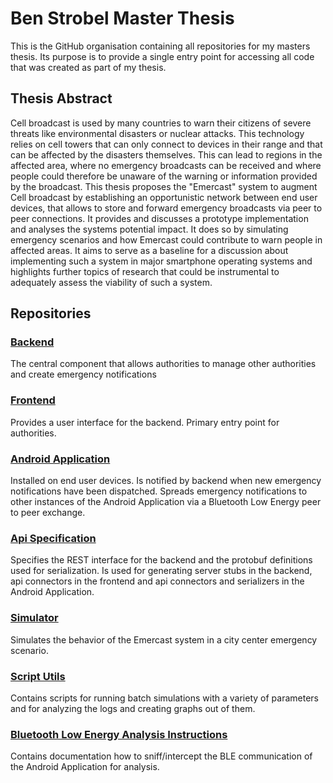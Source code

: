 # Ben Strobel Master Thesis
This is the GitHub organisation containing all repositories for my masters thesis. Its purpose is to provide a single entry point for accessing all code that was created as part of my thesis.

## Thesis Abstract

Cell broadcast is used by many countries to warn their citizens of severe threats
like environmental disasters or nuclear attacks. This technology relies on cell
towers that can only connect to devices in their range and that can be affected
by the disasters themselves. This can lead to regions in the affected area, where
no emergency broadcasts can be received and where people could therefore be
unaware of the warning or information provided by the broadcast.
This thesis proposes the "Emercast" system to augment Cell broadcast by establishing 
an opportunistic network between end user devices, that allows to store
and forward emergency broadcasts via peer to peer connections. It provides
and discusses a prototype implementation and analyses the systems potential
impact. It does so by simulating emergency scenarios and how Emercast could contribute
to warn people in affected areas. It aims to serve as a baseline for a discussion
about implementing such a system in major smartphone operating systems and
highlights further topics of research that could be instrumental to adequately
assess the viability of such a system.

## Repositories

### [Backend](https://github.com/ben-strobel-master-thesis/emercast-backend)
The central component that allows authorities to manage other authorities and create emergency notifications

### [Frontend](https://github.com/ben-strobel-master-thesis/emercast-webinterface)
Provides a user interface for the backend. Primary entry point for authorities.

### [Android Application](https://github.com/ben-strobel-master-thesis/emercast-android)
Installed on end user devices. Is notified by backend when new emergency notifications have been dispatched. Spreads emergency notifications to other instances of the Android Application via a Bluetooth Low Energy peer to peer exchange.

### [Api Specification](https://github.com/ben-strobel-master-thesis/emercast-api)
Specifies the REST interface for the backend and the protobuf definitions used for serialization. Is used for generating server stubs in the backend, api connectors in the frontend and api connectors and serializers in the Android Application.

### [Simulator](https://github.com/ben-strobel-master-thesis/emercast-simulator)
Simulates the behavior of the Emercast system in a city center emergency scenario.

### [Script Utils](https://github.com/ben-strobel-master-thesis/script-utils)
Contains scripts for running batch simulations with a variety of parameters and for analyzing the logs and creating graphs out of them.

### [Bluetooth Low Energy Analysis Instructions](https://github.com/ben-strobel-master-thesis/emercast-ble-sniffer-analysis)
Contains documentation how to sniff/intercept the BLE communication of the Android Application for analysis.
